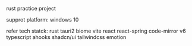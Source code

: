 rust practice project

supprot platform: windows 10

refer tech statck:
rust tauri2 biome vite react react-spring code-mirror v6 typescript ahooks shadcn/ui tailwindcss emotion